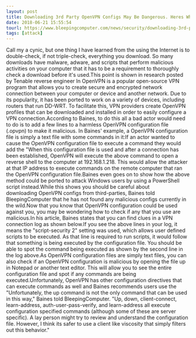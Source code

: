 ```yaml
---
layout: post
title: Downloading 3rd Party OpenVPN Configs May Be Dangerous. Heres Why.
date: 2018-06-21 15:55:54
tourl: https://www.bleepingcomputer.com/news/security/downloading-3rd-party-openvpn-configs-may-be-dangerous-here-s-why/
tags: [attack]
---
```

Call my a cynic, but one thing I have learned from the using the Internet is to double-check, if not triple-check, everything you download. So many downloads have malware, adware, and scripts that perform malicious activities on your computer that it has to be a requirement to thoroughly check a download before it's used.This point is shown in research posted by Tenable reverse engineer In OpenVPN is a popular open-source VPN program that allows you to create secure and encrypted network connection between your computer or device and another network. Due to its popularity, it has been ported to work on a variety of devices, including routers that run DD-WRT. To facilitate this, VPN providers create OpenVPN profiles that can be downloaded and installed in order to easily configure a VPN connection.According to Baines, to do this all a bad actor would need to do is to add a few lines to a harmless OpenVPN configuration file (.opvpn) to make it malicious. In Baines' example, a OpenVPN configuration file is simply a text file with some commands in it:If an actor wanted to cause the OpenVPN configuration file to execute a command they would add the "When this configuration file is used and after a connection has been established, OpenVPN will execute the above command to open a reverse shell to the computer at 192.168.1.218. This would allow the attacker at that IP address to execute commands on the remote computer that ran the OpenVPN configuration file.Baines even goes on to show how the above method could be ported to attack Windows users by using a PowerShell script instead.While this shows you should be careful about downloading OpenVPN configs from third-parties, Baines told BleepingComputer that he has not found any malicious configs currently in the wild.Now that you know that OpenVPN configuration could be used against you, you may be wondering how to check if any that you use are malicious.In his article, Baines states that you can find clues in a VPN connection log as shown below.If you see the above lines in your log, it means the "script-security 2" setting was used, which allows user defined scripts to be executed. As that line is required to run scripts, it would follow that something is being executed by the configuration file. You should be able to spot the command being executed as shown by the second line in the log above.As OpenVPN configuration files are simply text files, you can also check if an OpenVPN configuration is malicious by opening the file up in Notepad or another text editor. This will allow you to see the entire configuration file and spot if any commands are being executed.Unfortunately, OpenVPN has other configuration directives that can execute commands as well and Baines recommends users use the "Unfortunately, the up command is not the only command that can be used in this way," Baines told BleepingComputer. "Up, down, client-connect, learn-address, auth-user-pass-verify, and learn-address all execute configuration specified commands (although some of these are server specific). A lay person might try to review and understand the configuration file. However, I think its safer to use a client like viscosity that simply filters out this behavior."